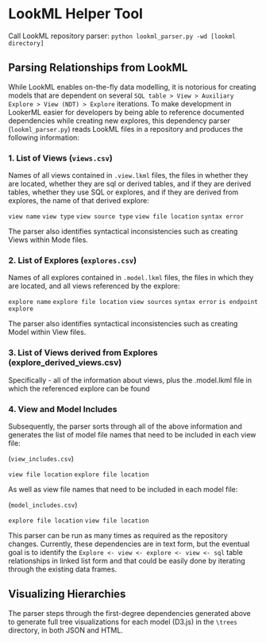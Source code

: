 # LookML Helper Tool

Call LookML repository parser: `python lookml_parser.py -wd [lookml directory]`

## Parsing Relationships from LookML

While LookML enables on-the-fly data modelling, it is notorious for creating models that are dependent on several `SQL table > View > Auxiliary Explore > View (NDT) > Explore` iterations. To make development in LookerML easier for developers by being able to reference documented dependencies while creating new explores, this dependency parser (`lookml_parser.py`) reads LookML files in a repository and produces the following information:

### 1. List of Views (`views.csv`)
Names of all views contained in `.view.lkml` files, the files in whether they are located, whether they are sql or derived tables, and if they are derived tables, whether they use SQL or explores, and if they are derived from explores, the name of that derived explore:

`view name`
`view type`
`view source type`
`view file location`
`syntax error`

The parser also identifies syntactical inconsistencies such as creating Views within Mode files.

### 2. List of Explores (`explores.csv`)
Names of all explores contained in `.model.lkml` files, the files in which they are located, and all views referenced by the explore:

`explore name`
`explore file location`
`view sources`
`syntax error`
`is endpoint explore`

The parser also identifies syntactical inconsistencies such as creating Model within View files.

### 3. List of Views derived from Explores (explore_derived_views.csv)
Specifically - all of the information about views, plus the .model.lkml file in which the referenced explore can be found

### 4. View and Model Includes
Subsequently, the parser sorts through all of the above information and generates the list of model file names that need to be included in each view file:

(`view_includes.csv`)

`view file location`
`explore file location`

As well as view file names that need to be included in each model file:

(`model_includes.csv`)

`explore file location`
`view file location`

This parser can be run as many times as required as the repository changes. Currently, these dependencies are in text form, but the eventual goal is to identify the `Explore <- view <- explore <- view <- sql` table relationships in linked list form and that could be easily done by iterating through the existing data frames. 

## Visualizing Hierarchies

The parser steps through the first-degree dependencies generated above to generate full tree visualizations for each model (D3.js) in the `\trees` directory, in both JSON and HTML.

